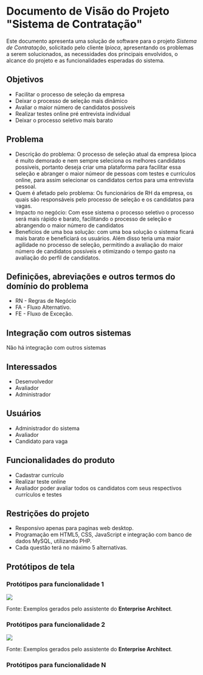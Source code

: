 # Documento de Visão do Projeto "Sistema de Contratação"

Este documento apresenta uma solução de software para o projeto *Sistema de Contratação*, solicitado pelo cliente *Ipioca*, 
apresentando os problemas a serem solucionados, as necessidades dos principais envolvidos, o alcance do projeto e as funcionalidades esperadas do sistema.

## Objetivos

* Facilitar o processo de seleção da empresa
* Deixar o processo de seleção mais dinâmico
* Avaliar o maior número de candidatos possíveis
* Realizar testes online pré entrevista individual
* Deixar o processo seletivo mais barato

## Problema

* Descrição do problema: O processo de seleção atual da empresa Ipioca é muito demorado e nem sempre seleciona os melhores candidatos possiveis, portanto deseja criar uma plataforma para facilitar essa seleção e abranger o maior númeor de pessoas com testes e currículos online, para assim selecionar os candidatos certos para uma entrevista pessoal.
* Quem é afetado pelo problema: Os funcionários de RH da empresa, os quais são responsáveis pelo processo de seleção e os candidatos para vagas.
* Impacto no negócio: Com esse sistema o processo seletivo o processo será mais rápido e barato, facilitando o processo de seleção e abrangendo o maior número de candidatos
* Benefícios de uma boa solução: com uma boa solução o sistema ficará mais barato e beneficiará os usuários. Além disso teria uma maior agilidade no processo de seleção, permitindo a avaliação do maior número de candidatos possíveis e otimizando o tempo gasto na avaliação do perfil de candidatos. 

## Definições, abreviações e outros termos do domínio do problema

* RN - Regras de Negócio
* FA - Fluxo Alternativo.
* FE - Fluxo de Exceção.

## Integração com outros sistemas

Não há integração com outros sistemas
 
## Interessados

* Desenvolvedor
* Avaliador
* Administrador

## Usuários

* Administrador do sistema 
* Avaliador
* Candidato para vaga

## Funcionalidades do produto

* Cadastrar currículo
* Realizar teste online
* Avaliador poder avaliar todos os candidatos com seus respectivos currículos e testes

## Restrições do projeto

* Responsivo apenas para paginas web desktop.
* Programação em HTML5, CSS, JavaScript e integração com banco de dados MySQL, utilizando PHP.
* Cada questão terá no máximo 5 alternativas.

## Protótipos de tela

### Protótipos para funcionalidade 1

![](proto1.png)

Fonte: Exemplos gerados pelo assistente do **Enterprise Architect**.

### Protótipos para funcionalidade 2

![](proto2.png)

Fonte: Exemplos gerados pelo assistente do **Enterprise Architect**.

### Protótipos para funcionalidade N

